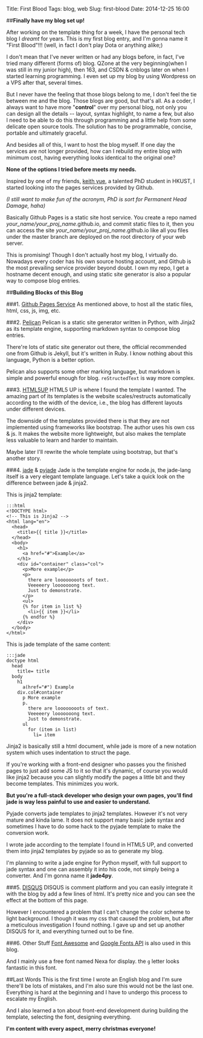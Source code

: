 Title: First Blood
Tags: blog, web
Slug: first-blood
Date: 2014-12-25 16:00

##**Finally have my blog set up!**

After working on the template thing for a week, I have the personal tech blog I *dreamt* for years. This is my first blog entry, and I'm gonna name it "First Blood"!!! (well, in fact I don't play Dota or anything alike;)

I don't mean that I've never written or had any blogs before, in fact, I've tried many different (forms of) blog. QZone at the very beginning(when I was still in my junior high), then 163, and CSDN & cnblogs later on when I started learning programming. I even set up my blog by using Wordpress on a VPS after that, several times.

But I never have the feeling that those blogs belong to me, I don't feel the tie between me and the blog. Those blogs are good, but that's all. As a coder, I always want to have more "**control**" over my personal blog, not only you can design all the details -- layout, syntax highlight, to name a few, but also I need to be able to do this through programming and a little help from some delicate open source tools. The solution has to be programmable, concise, portable and ultimately graceful.

And besides all of this, I want to host the blog myself. If one day the services are not longer provided, how can I rebuild my entire blog with minimum cost, having everything looks identical to the original one?

**None of the options I tried before meets my needs.**

Inspired by one of my friends, [keith yue](http://keithyue.github.io/pages/about-me.html), a talented PhD student in HKUST, I started looking into the pages services provided by Github.

*(I still want to make fun of the acronym, PhD is sort for Permanent Head Damage, haha)*

Basically Github Pages is a static site host service. You create a repo named *your_name/your_proj_name*.github.io, and commit static files to it, then you can access the site *your_name/your_proj_name*.github.io like all you files under the master branch are deployed on the root directory of your web server.

This is promising! Though I don't actually host my blog, I virtually do. Nowadays every coder has his own source hosting account, and Github is the most prevailing service provider beyond doubt. I own my repo, I get a hostname decent enough, and using static site generator is also a popular way to compose blog entries.

##**Building Blocks of this Blog**

###1. [Github Pages Service](https://pages.github.com/)
As mentioned above, to host all the static files, html, css, js, img, etc.

###2. [Pelican](http://blog.getpelican.com/)
Pelican is a static site generator written in Python, with Jinja2 as its template engine, supporting markdown syntax to compose blog entries.

There're lots of static site generator out there, the official recommended one from Github is Jekyll, but it's written in Ruby. I know nothing about this language, Python is a better option.

Pelican also supports some other marking language, but markdown is simple and powerful enough for blog. `reStructedText` is way more complex.

###3. [HTML5UP](http://html5up.net/)
HTML5 UP is where I found the template I wanted. The amazing part of its templates is the website scales/restructs automatically according to the width of the device, i.e., the blog has different layouts under different devices.

The downside of the templates provided there is that they are not implemented using frameworks like bootstrap. The author uses his own css & js. It makes the website more lightweight, but also makes the template less valuable to learn and harder to maintain.

Maybe later I'll rewrite the whole template using bootstrap, but that's another story.

###4. [jade](http://jade-lang.com/) & [pyjade](https://github.com/SyrusAkbary/pyjade)
Jade is the template engine for node.js, the jade-lang itself is a very elegant template language. Let's take a quick look on the difference between jade & jinja2.

This is jinja2 template:

	:::html
	<!DOCTYPE html>
	<!-- This is Jinja2 -->
	<html lang="en">
	  <head>
	    <title>{{ title }}</title>
	  </head>
	  <body>
	    <h1>
	      <a href="#">Example</a>
	    </h1>
	    <div id="container" class="col">
	      <p>More example</p>
	      <p>
	        there are loooooooots of text.
	        Veeeeery looooooong text.
	        Just to demonstrate.
	      </p>
	      <ul>
	      {% for item in list %}
	        <li>{{ item }}</li>
	      {% endfor %}
	    </div>
	  </body>
	</html>

This is jade template of the same content:

	:::jade
	doctype html
	  head
	    title= title
	  body
	    h1
	      a(href="#") Example
	    div.col#container
	      p More example
	      p.
	        there are loooooooots of text.
	        Veeeeery looooooong text.
	        Just to demonstrate.
	      ul
	        for (item in list)
	          li= item

Jinja2 is basically still a html document, while jade is more of a new notation system which uses indentation to struct the page.

If you're working with a front-end designer who passes you the finished pages to just add some JS to it so that it's dynamic, of course you would like jinja2 because you can slightly modify the pages a little bit and they become templates. This minimizes you work.

**But you're a full-stack developer who design your own pages, you'll find jade is way less painful to use and easier to understand.**

Pyjade converts jade templates to jinja2 templates. However it's not very mature and kinda lame. It does not support many basic jade syntax and sometimes I have to do some hack to the pyjade template to make the conversion work.

I wrote jade according to the template I found in HTML5 UP, and converted them into jinja2 templates by pyjade so as to generate my blog.

I'm planning to write a jade engine for Python myself, with full support to jade syntax and one can assembly it into his code, not simply being a converter. And I'm gonna name it **jade4py**.

###5. [DISQUS](https://disqus.com/)
DISQUS is comment platform and you can easily integrate it with the blog by add a few lines of html. It's pretty nice and you can see the effect at the bottom of this page.

However I encountered a problem that I can't change the color scheme to light background. I though it was my css that caused the problem, but after a meticulous investigation I found nothing. I gave up and set up another DISQUS for it, and everything turned out to be fine.

###6. Other Stuff
[Font Awesome](http://fortawesome.github.io/Font-Awesome/) and [Google Fonts API](https://www.google.com/fonts) is also used in this blog.

And I mainly use a free font named Nexa for display. the `g` letter looks fantastic in this font.

##Last Words
This is the first time I wrote an English blog and I'm sure there'll be lots of mistakes, and I'm also sure this would not be the last one. Everything is hard at the beginning and I have to undergo this process to escalate my English.

And I also learned a ton about front-end development during building the template, selecting the font, designing everything.

**I'm content with every aspect, merry christmas everyone!**
